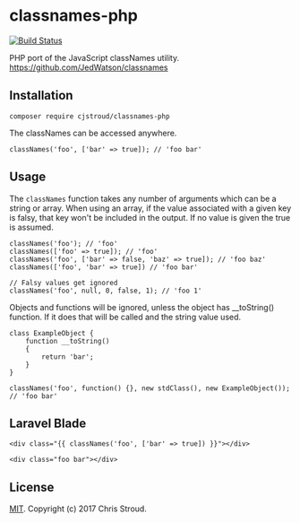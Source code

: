 # classnames-php

[![Build Status](https://travis-ci.org/CJStroud/classnames-php.svg?branch=master)](https://travis-ci.org/CJStroud/classnames-php)


PHP port of the JavaScript classNames utility. https://github.com/JedWatson/classnames

## Installation

```
composer require cjstroud/classnames-php
```

The classNames can be accessed anywhere.

```
classNames('foo', ['bar' => true]); // 'foo bar'
```

## Usage

The `classNames` function takes any number of arguments which can be a string or array. 
When using an array, if the value associated with a given key is falsy, that key won't be included in the output. 
If no value is given the true is assumed.

```
classNames('foo'); // 'foo'
classNames(['foo' => true]); // 'foo'
classNames('foo', ['bar' => false, 'baz' => true]); // 'foo baz'
classNames(['foo', 'bar' => true]) // 'foo bar'

// Falsy values get ignored
classNames('foo', null, 0, false, 1); // 'foo 1'
```

Objects and functions will be ignored, unless the object has __toString() function.
If it does that will be called and the string value used.

```
class ExampleObject {
    function __toString()
    {
        return 'bar';
    }
}

classNames('foo', function() {}, new stdClass(), new ExampleObject()); // 'foo bar'
```

## Laravel Blade

```
<div class="{{ classNames('foo', ['bar' => true]) }}"></div>

<div class="foo bar"></div>
```

## License

[MIT](LICENSE). Copyright (c) 2017 Chris Stroud.
